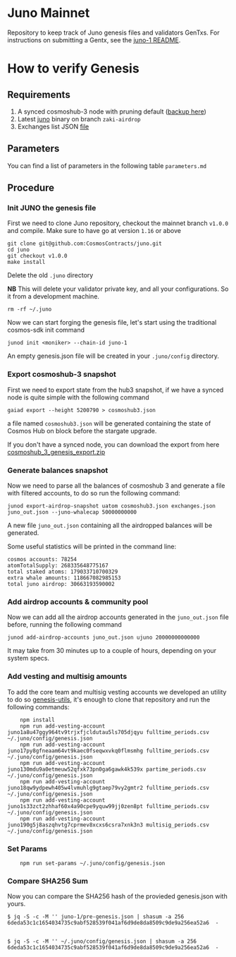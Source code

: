 # Juno Mainnet

Repository to keep track of Juno genesis files and validators GenTxs. For instructions on submitting a Gentx, see the [juno-1 README](./juno-1).

# How to verify Genesis

## Requirements

1. A synced cosmoshub-3 node with pruning default ([backup here](https://archive.interchain.io))
2. Latest [juno](https://github.com/CosmosContracts/Juno) binary on branch `zaki-airdrop`
3. Exchanges list JSON [file](./exchanges.json)

## Parameters

You can find a list of parameters in the following table `parameters.md`

## Procedure

### Init JUNO the genesis file

First we need to clone Juno repository, checkout the mainnet branch `v1.0.0` and compile. Make sure to have go at version `1.16` or above

```
git clone git@github.com:CosmosContracts/juno.git
cd juno
git checkout v1.0.0
make install
```

Delete the old `.juno` directory

**NB** This will delete your validator private key, and all your configurations. So it from a development machine.

```
rm -rf ~/.juno
```

Now we can start forging the genesis file, let's start using the traditional cosmos-sdk init command

```
junod init <moniker> --chain-id juno-1
```

An empty genesis.json file will be created in your `.juno/config` directory.

### Export cosmoshub-3 snapshot

First we need to export state from the hub3 snapshot, if we have a synced node is quite simple with the following command

```
gaiad export --height 5200790 > cosmoshub3.json
```

a file named `cosmoshub3.json` will be generated containing the state of Cosmos Hub on block before the stargate upgrade.

If you don't have a synced node, you can download the export from here [cosmoshub_3_genesis_export.zip](https://gateway.pinata.cloud/ipfs/QmWmFUDFKWfn36De4mTxTJK493EeCE9nh4EtTWt4sUgkp7)

### Generate balances snapshot

Now we need to parse all the balances of cosmoshub 3 and generate a file with filtered accounts, to do so run the following command:

```
junod export-airdrop-snapshot uatom cosmoshub3.json exchanges.json juno_out.json --juno-whalecap 50000000000
```

A new file `juno_out.json` containing all the airdropped balances will be generated.

Some useful statistics will be printed in the command line:

```
cosmos accounts: 78254
atomTotalSupply: 268335648775167
total staked atoms: 179033710700329
extra whale amounts: 118667082985153
total juno airdrop: 30663193590002
```

### Add airdrop accounts & community pool

Now we can add all the airdrop accounts generated in the `juno_out.json` file before, running the following command

```
junod add-airdrop-accounts juno_out.json ujuno 20000000000000
```

It may take from 30 minutes up to a couple of hours, depending on your system specs.

### Add vesting and multisig amounts

To add the core team and multisig vesting accounts we developed an utility to do so [genesis-utils](https://github.com/CosmosContracts/genesis-utils), it's enough to clone that repository and run the following commands:

```
    npm install
    npm run add-vesting-account juno1a8u47ggy964tv9trjxfjcldutau5ls705djqyu fulltime_periods.csv ~/.juno/config/genesis.json
    npm run add-vesting-account juno17py8gfneaam64vt9kaec0fseqwxvkq0flmsmhg fulltime_periods.csv ~/.juno/config/genesis.json
    npm run add-vesting-account juno130mdu9a0etmeuw52qfxk73pn0ga6gawk4k539x partime_periods.csv ~/.juno/config/genesis.json
    npm run add-vesting-account juno18qw9ydpewh405w4lvmuhlg9gtaep79vy2gmtr2 fulltime_periods.csv ~/.juno/config/genesis.json
    npm run add-vesting-account juno1s33zct2zhhaf60x4a90cpe9yquw99jj0zen8pt fulltime_periods.csv ~/.juno/config/genesis.json
    npm run add-vesting-account juno190g5j8aszqhvtg7cprmev8xcxs6csra7xnk3n3 multisig_periods.csv ~/.juno/config/genesis.json
```

### Set Params

```
    npm run set-params ~/.juno/config/genesis.json
```

### Compare SHA256 Sum

Now you can compare the SHA256 hash of the provieded genesis.json with yours.

```
$ jq -S -c -M '' juno-1/pre-genesis.json | shasum -a 256
6deda53c1c1654034735c9abf528539f041af6d9de8da8509c9de9a256ea52a6  -


$ jq -S -c -M '' ~/.juno/config/genesis.json | shasum -a 256
6deda53c1c1654034735c9abf528539f041af6d9de8da8509c9de9a256ea52a6  -
```
